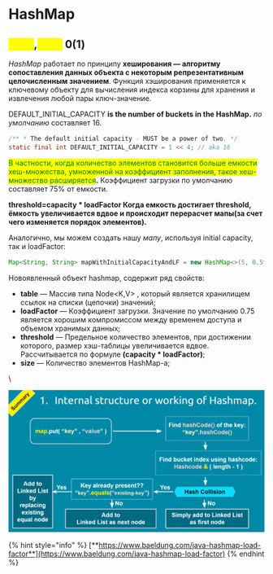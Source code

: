 # HashMap

## <mark style="color:yellow;">put()</mark>,<mark style="color:yellow;">get()</mark> 0(1)

_HashMap_ работает по принципу **хеширования — алгоритму сопоставления данных объекта с некоторым репрезентативным целочисленным значением**. Функция хэширования применяется к ключевому объекту для вычисления индекса корзины для хранения и извлечения любой пары ключ-значение.

DEFAULT\_INITIAL\_CAPACITY **is the number of buckets in the HashMap.** _по умолчанию_ составляет 16.

```java
/** * The default initial capacity - MUST be a power of two. */
static final int DEFAULT_INITIAL_CAPACITY = 1 << 4; // aka 16
```

<mark style="color:green;">В частности, когда количество элементов становится больше емкости хеш-множества, умноженной на коэффициент заполнения, такое хеш-множество расширяется</mark>**.** Коэффициент загрузки по умолчанию составляет 75% от емкости.

**threshold=capacity \* loadFactor Когда емкость достигает threshold, ёмкость увеличивается вдвое и происходит перерасчет мапы(за счет чего изменяется порядок элементов).**&#x20;

Аналогично, мы можем создать нашу _мапу_, используя initial capacity, так и loadFactor:

```java
Map<String, String> mapWithInitialCapacityAndLF = new HashMap<>(5, 0.5f);
```

Новоявленный объект hashmap, содержит ряд свойств:

* **table** — Массив типа Node\<K,V> ,  который является хранилищем ссылок на списки (цепочки) значений;
* **loadFactor** — Коэффициент загрузки. Значение по умолчанию 0.75 является хорошим компромиссом между временем доступа и объемом хранимых данных;
* **threshold** — Предельное количество элементов, при достижении которого, размер хэш-таблицы увеличивается вдвое. Рассчитывается по формуле **(capacity \* loadFactor)**;
* **size** — Количество элементов HashMap-а;

\


![](<../../.gitbook/assets/image (366).png>)

{% hint style="info" %}
[**https://www.baeldung.com/java-hashmap-load-factor**](https://www.baeldung.com/java-hashmap-load-factor)
{% endhint %}
